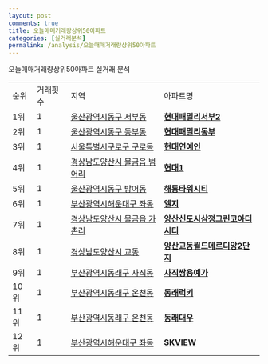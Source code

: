 ```yaml
---
layout: post
comments: true
title: 오늘매매거래량상위50아파트
categories: [실거래분석]
permalink: /analysis/오늘매매거래량상위50아파트
---
```


오늘매매거래량상위50아파트 실거래 분석

<table>
  <tr>
    <td>순위</td>
    <td>거래횟수</td>
    <td>지역</td>
    <td>아파트명</td>
  </tr>

  <tr>
    <td>1위</td>
    <td>1</td>
    <td><a href="/apt/울산광역시동구서부동">울산광역시동구 서부동</a></td>
    <td colspan="4" style="font-weight: bold;"><a href="https://search.naver.com/search.naver?query=서부동 현대패밀리서부2">현대패밀리서부2</a></td>
  </tr>

  <tr>
    <td>2위</td>
    <td>1</td>
    <td><a href="/apt/울산광역시동구동부동">울산광역시동구 동부동</a></td>
    <td colspan="4" style="font-weight: bold;"><a href="https://search.naver.com/search.naver?query=동부동 현대패밀리동부">현대패밀리동부</a></td>
  </tr>

  <tr>
    <td>3위</td>
    <td>1</td>
    <td><a href="/apt/서울특별시구로구구로동">서울특별시구로구 구로동</a></td>
    <td colspan="4" style="font-weight: bold;"><a href="https://search.naver.com/search.naver?query=구로동 현대연예인">현대연예인</a></td>
  </tr>

  <tr>
    <td>4위</td>
    <td>1</td>
    <td><a href="/apt/경상남도양산시물금읍 범어리">경상남도양산시 물금읍 범어리</a></td>
    <td colspan="4" style="font-weight: bold;"><a href="https://search.naver.com/search.naver?query=물금읍 범어리 현대1">현대1</a></td>
  </tr>

  <tr>
    <td>5위</td>
    <td>1</td>
    <td><a href="/apt/울산광역시동구방어동">울산광역시동구 방어동</a></td>
    <td colspan="4" style="font-weight: bold;"><a href="https://search.naver.com/search.naver?query=방어동 해룡타워시티">해룡타워시티</a></td>
  </tr>

  <tr>
    <td>6위</td>
    <td>1</td>
    <td><a href="/apt/부산광역시해운대구좌동">부산광역시해운대구 좌동</a></td>
    <td colspan="4" style="font-weight: bold;"><a href="https://search.naver.com/search.naver?query=좌동 엘지">엘지</a></td>
  </tr>

  <tr>
    <td>7위</td>
    <td>1</td>
    <td><a href="/apt/경상남도양산시물금읍 가촌리">경상남도양산시 물금읍 가촌리</a></td>
    <td colspan="4" style="font-weight: bold;"><a href="https://search.naver.com/search.naver?query=물금읍 가촌리 양산신도시삼정그린코아더시티">양산신도시삼정그린코아더시티</a></td>
  </tr>

  <tr>
    <td>8위</td>
    <td>1</td>
    <td><a href="/apt/경상남도양산시교동">경상남도양산시 교동</a></td>
    <td colspan="4" style="font-weight: bold;"><a href="https://search.naver.com/search.naver?query=교동 양산교동월드메르디앙2단지">양산교동월드메르디앙2단지</a></td>
  </tr>

  <tr>
    <td>9위</td>
    <td>1</td>
    <td><a href="/apt/부산광역시동래구사직동">부산광역시동래구 사직동</a></td>
    <td colspan="4" style="font-weight: bold;"><a href="https://search.naver.com/search.naver?query=사직동 사직쌍용예가">사직쌍용예가</a></td>
  </tr>

  <tr>
    <td>10위</td>
    <td>1</td>
    <td><a href="/apt/부산광역시동래구온천동">부산광역시동래구 온천동</a></td>
    <td colspan="4" style="font-weight: bold;"><a href="https://search.naver.com/search.naver?query=온천동 동래럭키">동래럭키</a></td>
  </tr>

  <tr>
    <td>11위</td>
    <td>1</td>
    <td><a href="/apt/부산광역시동래구온천동">부산광역시동래구 온천동</a></td>
    <td colspan="4" style="font-weight: bold;"><a href="https://search.naver.com/search.naver?query=온천동 동래대우">동래대우</a></td>
  </tr>

  <tr>
    <td>12위</td>
    <td>1</td>
    <td><a href="/apt/부산광역시해운대구좌동">부산광역시해운대구 좌동</a></td>
    <td colspan="4" style="font-weight: bold;"><a href="https://search.naver.com/search.naver?query=좌동 SKVIEW">SKVIEW</a></td>
  </tr>

</table>
